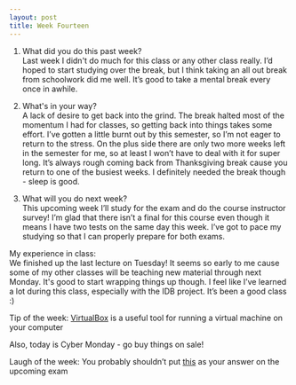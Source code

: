 ```yaml
---
layout: post
title: Week Fourteen
---
```

1. What did you do this past week?  
Last week I didn't do much for this class or any other class really. I’d hoped to start studying over the break, but I think taking an all out break from schoolwork did me well. It’s good to take a mental break every once in awhile.


2. What's in your way?  
A lack of desire to get back into the grind. The break halted most of the momentum I had for classes, so getting back into things takes some effort. I’ve gotten a little burnt out by this semester, so I’m not eager to return to the stress. On the plus side there are only two more weeks left in the semester for me, so at least I won’t have to deal with it for super long. It’s always rough coming back from Thanksgiving break cause you return to one of the busiest weeks. I definitely needed the break though - sleep is good. 


3. What will you do next week?  
This upcoming week I’ll study for the exam and do the course instructor survey! I’m glad that there isn’t a final for this course even though it means I have two tests on the same day this week. I’ve got to pace my studying so that I can properly prepare for both exams. 


My experience in class:  
We finished up the last lecture on Tuesday! It seems so early to me cause some of my other classes will be teaching new material through next Monday. It's good to start wrapping things up though. I feel like I’ve learned a lot during this class, especially with the IDB project. It’s been a good class :)


Tip of the week:  [VirtualBox](https://www.virtualbox.org/wiki) is a useful tool for running a virtual machine on your computer


Also, today is Cyber Monday - go buy things on sale! 


Laugh of the week: You probably shouldn’t put [this](https://i.redd.it/e5uylwsqzizx.jpg) as your answer on the upcoming exam



